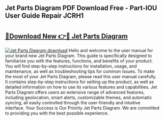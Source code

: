 ## Jet Parts Diagram PDF Download Free - Part-lOU User Guide Repair JCRH1

# <h2><a href="http://dfsgkcn.blite.top/?on=Jet+Parts+Diagram">🔗Download New 👉🔴 Jet Parts Diagram</a></h2>

[![Jet Parts Diagram download](https://i.imgur.com/lujVjoI.png)](http://dfsgkcn.blite.top/?on=Jet+Parts+Diagram)
Hello and welcome to the user manual for your brand new Jet Parts Diagram. This guide is specifically designed to familiarize you with the features, functions, and benefits of your product. You will find step-by-step instructions for installation, usage, and maintenance, as well as troubleshooting tips for common issues. To make the most of your Jet Parts Diagram, please read this user manual carefully. It contains step-by-step instructions for setting up the product, as well as detailed information on how to use its various features and capabilities. Jet Parts Diagram offers users an extensive range of advanced features, including geolocation, smart alerts, customizable themes, and automatic syncing, all easily controlled through the user-friendly and intuitive interface. Your Success is Our Priority Jet Parts Diagram. We are committed to providing you with the best possible experience.
